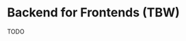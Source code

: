 # Backend for Frontends (TBW)

TODO

<!-- https://samnewman.io/patterns/architectural/bff/ -->
<!-- https://www.thoughtworks.com/insights/blog/bff-soundcloud -->
<!-- https://philcalcado.com/2019/07/12/some_thoughts_graphql_bff.html -->
